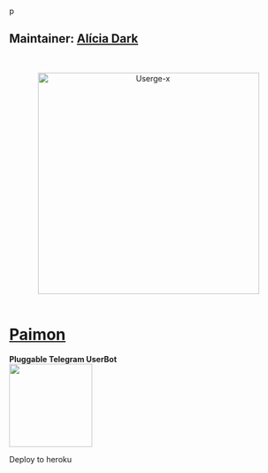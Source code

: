 p
<h2><b>Maintainer: <a href="https://telegram.dog/aliciadark">Alícia Dark</a></b></h2>
<br>
<p align="center">
   <a href="https://github.com/code-rgb/USERGE-X"><img src="https://telegra.ph/file/58489c6fd3f1c1de94f2a.png" alt="Userge-x" width=400px></a>
   <br>
   <br>
</p>
<h1><a href="https://telegram.dog/aliciadarkbot">Paimon</a></h1>
<b>Pluggable Telegram UserBot</b>
<br>
<a href="https://heroku.com/deploy?template=https://github.com/Thegreatfoxxgoddess/MyGpack"><img src="https://telegra.ph/file/191e1a21166fdfa43389d.jpg" width=150px></a>

Deploy to heroku

</details> 

